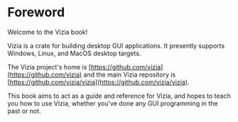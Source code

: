 # Foreword

Welcome to the Vizia book!

Vizia is a crate for building desktop GUI applications. It presently supports Windows, Linux, and MacOS desktop targets.

The Vizia project's home is [https://github.com/vizia](https://github.com/vizia) and the main Vizia repository is [https://github.com/vizia/vizia](https://github.com/vizia/vizia).


This book aims to act as a guide and reference for Vizia, and hopes to teach you how to use Vizia, whether you've done any GUI programming in the past or not.
